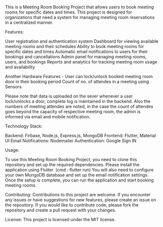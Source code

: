 This is a Meeting Room Booking Project that allows users to book meeting rooms for specific dates and times. This project is designed for organizations that need a system for managing meeting room reservations in a centralized manner.

Features:

User registration and authentication system
Dashboard for viewing available meeting rooms and their schedules
Ability to book meeting rooms for specific dates and times
Automatic email notifications to users for their bookings and cancellations
Admin panel for managing meeting rooms, users, and bookings
Reports and analytics for tracking meeting room usage and availability


Another Hardware Features - 
User can lock/unlock booked meeting room door in their booking period
Count of no. of attendes in a meeting using Sensors.


Please note that data is uploaded on the sever whenever a user lock/unlocks a door, complete log is maintained in the backend.
Also the numbers of meeting attendes are noted, in the case the count of attendes goes beyond the capacity of respective meeting room, the admin is informed via email and mobile notification.

Technology Stack:

Backend: Firbase,  Node.js, Express.js, MongoDB
Frontend: Flutter, Material UI
Email Notifications: Nodemailer
Authentication: Google Sign IN

Usage:



To use this Meeting Room Booking Project, you need to clone this repository and set up the required dependencies.
Please install the application using Flutter. (cmd : flutter run)
You will also need to configure your own MongoDB database and set up the email notification settings.
Once the setup is complete, you can run the application and start booking meeting rooms.

Contributing:
Contributions to this project are welcome. If you encounter any issues or have suggestions for new features, please create an issue on the repository. If you would like to contribute code, please fork the repository and create a pull request with your changes.

License:
This project is licensed under the MIT license.
